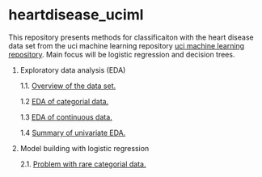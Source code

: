 # heartdisease_uciml

This repository presents methods for classificaiton with the heart disease data set from the uci machine learning repository [uci machine learning repository](https://archive.ics.uci.edu/ml/datasets/Heart+Disease). Main focus will be logistic regression and decision trees. 

 1. Exploratory data analysis (EDA)
 
    1.1. [Overview of the data set.](https://github.com/felix-ha/heartdisease_uciml/blob/master/Overview_of_the_dataset.ipynb)

    1.2 [EDA of categorial data.](https://github.com/felix-ha/heartdisease_uciml/blob/master/EDA_of_categorial_data.ipynb)

    1.3 [EDA of continuous data.](https://github.com/felix-ha/heartdisease_uciml/blob/master/EDA_of_continuous_data.ipynb)

    1.4 [Summary of univariate EDA.](https://github.com/felix-ha/heartdisease_uciml/blob/master/Summary_of_univariate_EDA.ipynb)

2. Model building with logistic regression

    2.1. [Problem with rare categorial data.](http://localhost:8888/notebooks/Problem_with_rare_categorial%20data.ipynb)
